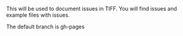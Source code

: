 This will be used to document issues in TIFF. You will find issues and example files with issues.

The default branch is gh-pages
